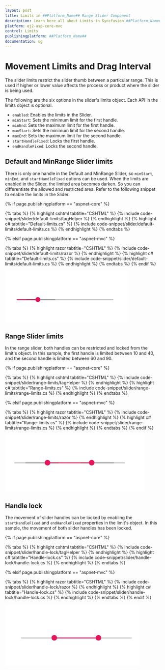 ```yaml
---
layout: post
title: Limits in ##Platform_Name## Range Slider Component
description: Learn here all about Limits in Syncfusion ##Platform_Name## Range Slider component and more.
platform: ej2-asp-core-mvc
control: Limits
publishingplatform: ##Platform_Name##
documentation: ug
---
```



# Movement Limits and Drag Interval

The slider limits restrict the slider thumb between a particular range. This is used if higher or lower value affects the process
or product where the slider is being used.

The following are the six options in the slider's limits object. Each API in the limits object is optional.

* ``enabled``: Enables the limits in the Slider.
* ``minStart``: Sets the minimum limit for the first handle.
* ``minEnd``: Sets the maximum limit for the first handle.
* ``maxStart``: Sets the minimum limit for the second handle.
* ``maxEnd``: Sets the maximum limit for the second handle.
* ``startHandleFixed``: Locks the first handle.
* ``endHandleFixed``: Locks the second handle.

## Default and MinRange Slider limits

There is only one handle in the Default and MinRange Slider, so ``minStart``, ``minEnd``, and ``startHandleFixed`` options can be used.
When the limits are enabled in the Slider, the limited area becomes darken. So you can differentiate the allowed and restricted area.
Refer to the following snippet to enable the limits in the Slider.

{% if page.publishingplatform == "aspnet-core" %}

{% tabs %}
{% highlight cshtml tabtitle="CSHTML" %}
{% include code-snippet/slider/default-limits/tagHelper %}
{% endhighlight %}
{% highlight c# tabtitle="Default-limits.cs" %}
{% include code-snippet/slider/default-limits/default-limits.cs %}
{% endhighlight %}
{% endtabs %}

{% elsif page.publishingplatform == "aspnet-mvc" %}

{% tabs %}
{% highlight razor tabtitle="CSHTML" %}
{% include code-snippet/slider/default-limits/razor %}
{% endhighlight %}
{% highlight c# tabtitle="Default-limits.cs" %}
{% include code-snippet/slider/default-limits/default-limits.cs %}
{% endhighlight %}
{% endtabs %}
{% endif %}



![ASP .NET Core - Slider - Limits](./images/slider-limits.png)

## Range Slider limits

In the range slider, both handles can be restricted and locked from the limit's object. In this sample, the first handle is limited between
10 and 40, and the second handle is limited between 60 and 90.

{% if page.publishingplatform == "aspnet-core" %}

{% tabs %}
{% highlight cshtml tabtitle="CSHTML" %}
{% include code-snippet/slider/range-limits/tagHelper %}
{% endhighlight %}
{% highlight c# tabtitle="Range-limits.cs" %}
{% include code-snippet/slider/range-limits/range-limits.cs %}
{% endhighlight %}
{% endtabs %}

{% elsif page.publishingplatform == "aspnet-mvc" %}

{% tabs %}
{% highlight razor tabtitle="CSHTML" %}
{% include code-snippet/slider/range-limits/razor %}
{% endhighlight %}
{% highlight c# tabtitle="Range-limits.cs" %}
{% include code-snippet/slider/range-limits/range-limits.cs %}
{% endhighlight %}
{% endtabs %}
{% endif %}



![ASP .NET Core - Slider - Range Slider Limits](./images/range-slider-limits.png)

## Handle lock

The movement of slider handles can be locked by enabling the ``startHandleFixed`` and ``endHandleFixed`` properties in the limit's object.
In this sample, the movement of both slider handles has been locked.

{% if page.publishingplatform == "aspnet-core" %}

{% tabs %}
{% highlight cshtml tabtitle="CSHTML" %}
{% include code-snippet/slider/handle-lock/tagHelper %}
{% endhighlight %}
{% highlight c# tabtitle="Handle-lock.cs" %}
{% include code-snippet/slider/handle-lock/handle-lock.cs %}
{% endhighlight %}
{% endtabs %}

{% elsif page.publishingplatform == "aspnet-mvc" %}

{% tabs %}
{% highlight razor tabtitle="CSHTML" %}
{% include code-snippet/slider/handle-lock/razor %}
{% endhighlight %}
{% highlight c# tabtitle="Handle-lock.cs" %}
{% include code-snippet/slider/handle-lock/handle-lock.cs %}
{% endhighlight %}
{% endtabs %}
{% endif %}



![ASP .NET Core - Slider - Handle Lock](./images/handle-lock.png)